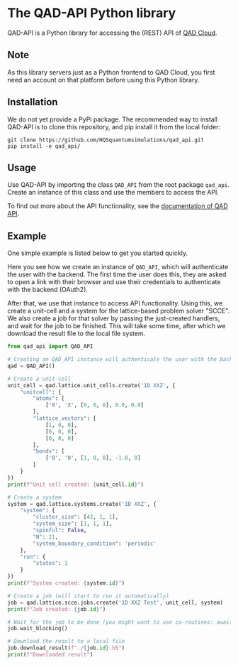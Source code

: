 # The QAD-API Python library

QAD-API is a Python library for accessing the (REST) API of
[QAD Cloud](https://qad.quantumsimulations.de/).

## Note

As this library servers just as a Python frontend to QAD Cloud, you first need
an account on that platform before using this Python library.

## Installation

We do not yet provide a PyPi package. The recommended way to install QAD-API
is to clone this repository, and pip install it from the local folder:

```shell
git clone https://github.com/HQSquantumsimulations/qad_api.git
pip install -e qad_api/
```

## Usage

Use QAD-API by importing the class `QAD_API` from the root package `qad_api`.
Create an instance of this class and use the members to access the API.

To find out more about the API functionality, see the 
[documentation of QAD API](https://qad_api.readthedocs.io/en/latest/).

## Example

One simple example is listed below to get you started quickly.

Here you see how we create an instance of `QAD_API`, which will authenticate
the user with the backend. The first time the user does this, they are asked
to open a link with their browser and use their credentials to authenticate
with the backend (OAuth2). 

After that, we use that instance to access API functionality. Using this, we
create a unit-cell and a system for the lattice-based problem solver "SCCE".
We also create a job for that solver by passing the just-created handlers,
and wait for the job to be finished. This will take some time, after which we
download the result file to the local file system.

```python
from qad_api import QAD_API

# Creating an QAD_API instance will authenticate the user with the backend
qad = QAD_API()

# Create a unit-cell
unit_cell = qad.lattice.unit_cells.create('1D XXZ', {
    "unitcell": {
        "atoms": [
            ['0', 'X', [0, 0, 0], 0.0, 0.0]
        ],
        "lattice_vectors": [
            [1, 0, 0],
            [0, 0, 0],
            [0, 0, 0]
        ],
        "bonds": [
            ['0', '0', [1, 0, 0], -1.0, 0]
        ]
    }
})
print(f"Unit cell created: {unit_cell.id}")

# Create a system
system = qad.lattice.systems.create('1D XXZ', {
    "system": {
        "cluster_size": [42, 1, 1],
        "system_size": [1, 1, 1],
        "spinful": False,
        "N": 21,
        "system_boundary_condition": 'periodic'
    },
    "run": {
        "states": 1
    }
})
print(f"System created: {system.id}")

# Create a job (will start to run it automatically)
job = qad.lattice.scce.jobs.create('1D XXZ Test', unit_cell, system)
print(f"Job created: {job.id}")

# Wait for the job to be done (you might want to use co-routines: await job.wait())
job.wait_blocking()

# Download the result to a local file
job.download_result(f"./{job.id}.h5")
print(f"Downloaded result")
```
